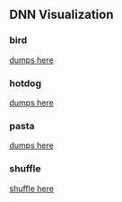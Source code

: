 ## DNN Visualization


### bird
[//]: ![](resources/bird.png)
[dumps here](dumps/bird_dumps/resnet18/index.html)

### hotdog
[//]: ![](resources/hotdog.jpg)
[dumps here](dumps/hotdog_dumps/resnet18/index.html)


### pasta
[//]: ![](resources/pasta.jpeg)
[dumps here](dumps/pasta_dumps/resnet18/index.html)

### shuffle
[//]: ![](resources/shuffle.png)
[shuffle here](dumps/shuffle_dumps/resnet18/index.html)

<!--- <meta http-equiv="Refresh" content="0; url='dumps/bird_dumps/resnet18/index.html'" /> --->
